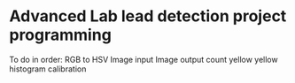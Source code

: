 # Advanced Lab lead detection project programming
To do in order:
RGB to HSV
Image input
Image output
count yellow
yellow histogram
calibration

